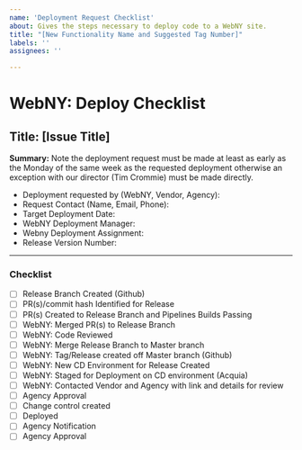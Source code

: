 ```yaml
---
name: 'Deployment Request Checklist'
about: Gives the steps necessary to deploy code to a WebNY site.
title: "[New Functionality Name and Suggested Tag Number]"
labels: ''
assignees: ''

---
```


# WebNY: Deploy Checklist

## Title: [Issue Title]

**Summary:**  Note the deployment request must be made at least as early as the Monday 
of the same week as the requested deployment otherwise an exception with 
our director (Tim Crommie) must be made directly.

* Deployment requested by (WebNY, Vendor, Agency): 
* Request Contact (Name, Email, Phone): 
* Target Deployment Date: 
* WebNY Deployment Manager: 
* Webny Deployment Assignment: 
* Release Version Number: 
  
---

### Checklist

- [ ] Release Branch Created (Github)
- [ ] PR(s)/commit hash Identified for Release
- [ ] PR(s) Created to Release Branch and Pipelines Builds Passing
- [ ] WebNY: Merged PR(s) to Release Branch
- [ ] WebNY: Code Reviewed
- [ ] WebNY: Merge Release Branch to Master branch
- [ ] WebNY: Tag/Release created off Master branch (Github)
- [ ] WebNY: New CD Environment for Release Created
- [ ] WebNY: Staged for Deployment on CD environment (Acquia) 
- [ ] WebNY: Contacted Vendor and Agency with link and details for review
- [ ] Agency Approval
- [ ] Change control created
- [ ] Deployed
- [ ] Agency Notification
- [ ] Agency Approval
